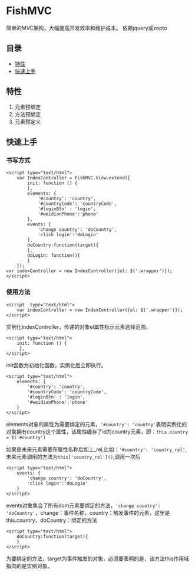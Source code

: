 # FishMVC

简单的MVC架构，大幅提高开发效率和维护成本。
依赖jquery或zepto

##	目录

*	[特性](#特性)
*	[快速上手](#快速上手)


##	特性

1.	元素预绑定
2.	方法预绑定
3.	元素预定义

## 快速上手


### 书写方式
	
	<script type="text/html">
        var IndexController = FishMVC.View.extend({
            init: function () {
            },
            elements: {
                '#country': 'country',
                '#countryCode': 'countryCode',
                '#loginBtn' : 'login',
                '#weidianPhone':'phone'
            },
            events: {
                'change country': 'doCountry',
                'click login':'doLogin'
            },
            doCountry:function(target){
            },
            doLogin: function(){
            }
        });
	var indexController = new IndexController({el: $('.wrapper')});
	</script>

### 使用方法
    <script  type="text/html">
        var indexController = new IndexController({el: $('.wrapper')});
    </script>
实例化IndexController，传递的对象el属性标示元素选择范围。



    <script type="text/html">
        init: function () {
         },
    </script>
init函数为初始化函数，实例化后立即执行。

    <script type="text/html">
        elements: {
            '#country': 'country',
            '#countryCode': 'countryCode',
            '#loginBtn' : 'login',
            '#weidianPhone':'phone'
        }
    </script>

elements对象的属性为需要绑定的元素，``'#country': 'country'``表明实例化的对象拥有country这个属性，该属性缓存了id为country元素，即：``this.country = $('#country')``

如果是未来元素需要在属性名称后加上_rel,比如：``'#country': 'country_rel'``,未来元素调用的方法为``this['country_rel']()``,调用一次后



	<script type="text/html">
        events: {
            'change country': 'doCountry',
            'click login':'doLogin'
        }
    </script>
events对象集合了所有dom元素要绑定的方法，``'change country': 'doCountry'``，change：事件名称，country：触发事件的元素，这里是this.country，doCountry：绑定的方法



	<script type="text/html">
        doCountry:function(target){
        }
    </script>
为要绑定的方法，target为事件触发的对象，必须要表明的是，该方法this作用域指向的是实例对象。